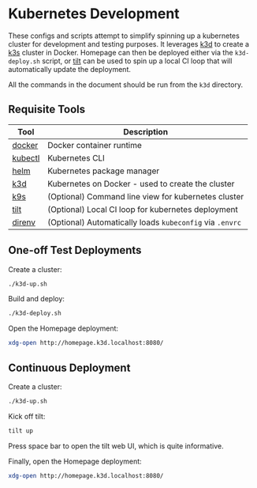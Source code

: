 # Kubernetes Development

These configs and scripts attempt to simplify spinning up a kubernetes cluster
for development and testing purposes. It leverages [k3d](https://k3d.io) to create
a [k3s](https://k3s.io) cluster in Docker. Homepage can then be deployed either via
the `k3d-deploy.sh` script, or [tilt](https://tilt.dev) can be used to spin up a
local CI loop that will automatically update the deployment.

All the commands in the document should be run from the `k3d` directory.

## Requisite Tools

| Tool                                                        | Description                                              |
| ----------------------------------------------------------- | -------------------------------------------------------- |
| [docker](https://docker.io)                                 | Docker container runtime                                 |
| [kubectl](https://kubernetes.io/releases/download/#kubectl) | Kubernetes CLI                                           |
| [helm](https://helm.sh)                                     | Kubernetes package manager                               |
| [k3d](https://k3d.io)                                       | Kubernetes on Docker - used to create the cluster        |
| [k9s](https://k9scli.io)                                    | (Optional) Command line view for kubernetes cluster      |
| [tilt](https://tilt.dev)                                    | (Optional) Local CI loop for kubernetes deployment       |
| [direnv](https://direnv.net/)                               | (Optional) Automatically loads `kubeconfig` via `.envrc` |

## One-off Test Deployments

Create a cluster:

```sh
./k3d-up.sh
```

Build and deploy:

```sh
./k3d-deploy.sh
```

Open the Homepage deployment:

```sh
xdg-open http://homepage.k3d.localhost:8080/
```

## Continuous Deployment

Create a cluster:

```sh
./k3d-up.sh
```

Kick off tilt:

```sh
tilt up
```

Press space bar to open the tilt web UI, which is quite informative.

Finally, open the Homepage deployment:

```sh
xdg-open http://homepage.k3d.localhost:8080/
```

